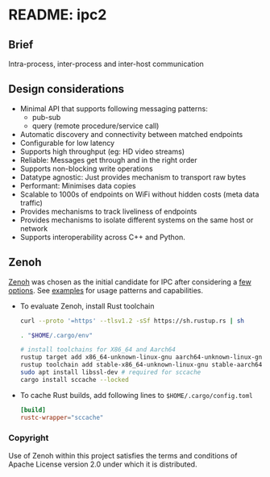 # README: ipc2

## Brief

Intra-process, inter-process and inter-host communication

## Design considerations

- Minimal API that supports following messaging patterns:
  - pub-sub
  - query (remote procedure/service call)
- Automatic discovery and connectivity between matched endpoints
- Configurable for low latency
- Supports high throughput (eg: HD video streams)
- Reliable: Messages get through and in the right order
- Supports non-blocking write operations
- Datatype agnostic: Just provides mechanism to transport raw bytes
- Performant: Minimises data copies
- Scalable to 1000s of endpoints on WiFi without hidden costs (meta data traffic)
- Provides mechanisms to track liveliness of endpoints
- Provides mechanisms to isolate different systems on the same host or network
- Supports interoperability across C++ and Python.

## Zenoh

[Zenoh](https://zenoh.io/docs/overview/what-is-zenoh/) was chosen as the initial candidate for IPC 
after considering a [few options](../../common/ipc/docs/ipc_options.md). 
See [examples](./examples/README.md) for usage patterns and capabilities.

- To evaluate Zenoh, install Rust toolchain

  ```bash
  curl --proto '=https' --tlsv1.2 -sSf https://sh.rustup.rs | sh

  . "$HOME/.cargo/env"

  # install toolchains for X86_64 and Aarch64
  rustup target add x86_64-unknown-linux-gnu aarch64-unknown-linux-gnu
  rustup toolchain add stable-x86_64-unknown-linux-gnu stable-aarch64-unknown-linux-gnu
  sudo apt install libssl-dev # required for sccache
  cargo install sccache --locked
  ```

- To cache Rust builds, add following lines to `$HOME/.cargo/config.toml`

  ```toml
  [build]
  rustc-wrapper="sccache"
  ```

### Copyright

Use of Zenoh within this project satisfies the terms and conditions of Apache License version 2.0 under which it is distributed.
